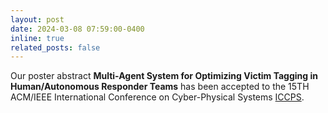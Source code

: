 ```yaml
---
layout: post
date: 2024-03-08 07:59:00-0400
inline: true
related_posts: false
---
```


Our poster abstract **Multi-Agent System for Optimizing Victim Tagging in Human/Autonomous Responder Teams** has been accepted to the 15TH ACM/IEEE International Conference on Cyber-Physical Systems [ICCPS](https://iccps.acm.org/2024/).